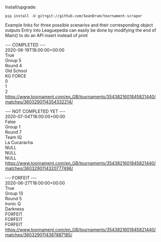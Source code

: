 Install/upgrade:
```
pip install -U git+git://github.com/SeanDrum/toornament-scraper
```

Example links for three possible scenarios and their corresponding object outputs
Entry into Leaguepedia can easily be done by modifying the end of Main() to do an API insert instead of print

--- COMPLETED ---  
2020-06-19T18:00:00+00:00  
True  
Group 5  
Round 4  
Old School  
KG FORCE  
0  
1  
2  
https://www.toornament.com/en_GB/tournaments/3543821601845821440/matches/3603290114354332214/  


--- NOT COMPLETED YET ---  
2020-07-04T18:00:00+00:00  
False  
Group 1  
Round 7  
Team IQ  
La Cucaracha  
NULL  
NULL  
NULL  
https://www.toornament.com/en_GB/tournaments/3543821601845821440/matches/3603290114320777496/  


--- FORFEIT ---  
2020-06-27T18:00:00+00:00  
True  
Group 13  
Round 5  
Ironic Q  
Darkness  
FORFEIT  
FORFEIT  
FORFEIT  
https://www.toornament.com/en_GB/tournaments/3543821601845821440/matches/3603290114387887185/  
